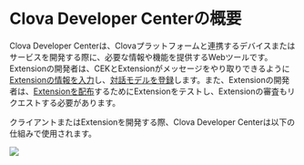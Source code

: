 # Clova Developer Centerの概要

Clova Developer Centerは、Clovaプラットフォームと連携するデバイスまたはサービスを開発する際に、必要な情報や機能を提供するWebツールです。Extensionの開発者は、CEKとExtensionがメッセージをやり取りできるように[Extensionの情報を入力](/DevConsole/Guides/CEK/Register_Extension.md)し、[対話モデルを登録](/DevConsole/Guides/CEK/Register_Interaction_Model.md)します。また、Extensionの開発者は、[Extensionを配布](/DevConsole/Guides/CEK/Deploy_Extension.md)するためにExtensionをテストし、Extensionの審査もリクエストする必要があります。

クライアントまたはExtensionを開発する際、Clova Developer Centerは以下の仕組みで使用されます。

![](/DevConsole/Resources/Images/DevConsole-Concept_Diagram.png)
